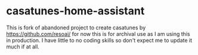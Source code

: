 # casatunes-home-assistant

This is fork of abandoned project to create casatunes by https://github.com/resoai/ for now this is for archival use as I am using this in production.  I have little to no coding skills so don't expect me to update it much if at all.
